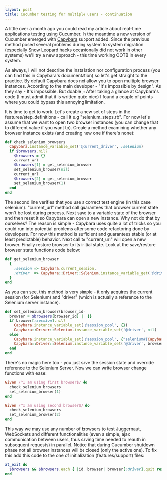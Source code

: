 ```yaml
---
layout: post
title: Cucumber testing for multiple users - continuation
---
```


A little over a month ago you could read my article about real-time applications testing using Cucumber. In the meantime a new version of Cucumber emerged with [Capybara](http://github.com/jnicklas/capybara) support added. Since the previous method posed several problems during system to system migration (especially Snow Leopard hacks occasionally did not work in other systems) we'll try a new approach - this time working OOTB in every system.

As always, I will not describe the installation nor configuration process (you can find this in Capybara's documentation) so let's get straight to the practice. By default Capybara does not allow you to open multiple browser instances. According to the main developer - "it's impossible by design". As they say -  It's impossible. But doable ;) After taking a glance at Capybara's code (I must admit that it is written quite nice) I found a couple of points where you could bypass this annoying limitation.

It is time to get to work. Let's create a new set of steps in the features/step_definitions - call it e.g "selenium_steps.rb". For now let's assume that we want to open two browser instances (you can change that to different value if you want to). Create a method examining whether any browser instance exists (and creating new one if there's none):

``` ruby
def check_selenium_browsers
  Capybara.instance_variable_set('@current_driver', :selenium)
  if $browsers.nil?
    $browsers = {}
    current_url
    $browsers[1] = get_selenium_browser
    set_selenium_browser(nil)
    current_url
    $browsers[2] = get_selenium_browser
    set_selenium_browser(1)
  end
end
```

The second line verifies that you use a correct test engine (in this case selenium). "current_url" method call guarantees that browser current state won't be lost during process. Next save to a variable state of the browser and then reset it so Capybara can open a new instance. Why not do that by ourselves? The reason is simple - Capybara uses quite a lot of tricks so you could run into potential problems after some code refactoring done by developers. For now this method is sufficient and guarantees stable (or at least predictable) behavior. Next call to "current_url" will open a new brower. Finally restore browser to its initial state. Look at the save/restore browser state functions code below:

``` ruby
def get_selenium_browser
  {
    :session => Capybara.current_session,
    :driver  => Capybara::Driver::Selenium.instance_variable_get('@driver')
  }
end
```

As you can see, this method is very simple - it only acquires the current session (for Selenium) and "driver" (which is actually a reference to the Selenium server instance).

``` ruby
def set_selenium_browser(browser_id)
  browser = $browsers[browser_id] || {}
  if browser[:session].nil?
    Capybara.instance_variable_set('@session_pool', {})
    Capybara::Driver::Selenium.instance_variable_set('@driver', nil)
  else
    Capybara.instance_variable_set('@session_pool', {"selenium#{Capybara.app.object_id}" => browser[:session]})
    Capybara::Driver::Selenium.instance_variable_set('@driver', browser[:driver])
  end
end
```

There's no magic here too - you just save the session state and override reference to the Selenium Server. Now we can write browser change functions with ease:

``` ruby
Given /^I am using first browser$/ do
  check_selenium_browsers
  set_selenium_browser(1)
end

Given /^I am using second browser$/ do
  check_selenium_browsers
  set_selenium_browser(2)
end
```

This way we may use any number of browsers to test Juggernaut, WebSockets and different functionalities (even a simple, ajax communication between users, thus saving time needed to reauth in subsequent requests) in parallel.
Notice that during Cucumber shutdown phase not all browser instances will be closed (only the active one). To fix this add this code to the one of initialization (features/support) files:

``` ruby
at_exit do
  $browsers && $browsers.each { |id, browser| browser[:driver].quit rescue nil }
end
```
